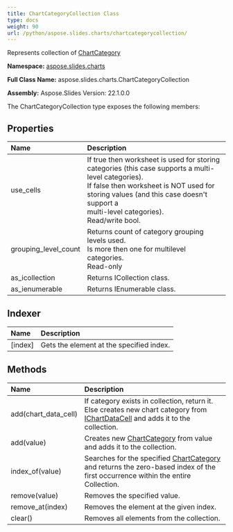 ```yaml
---
title: ChartCategoryCollection Class
type: docs
weight: 90
url: /python/aspose.slides.charts/chartcategorycollection/
---
```


Represents collection of [ChartCategory](/python/aspose.slides.charts/chartcategory/)

**Namespace:** [aspose.slides.charts](/python/aspose.slides.charts/)

**Full Class Name:** aspose.slides.charts.ChartCategoryCollection

**Assembly:**  Aspose.Slides Version: 22.1.0.0

The ChartCategoryCollection type exposes the following members:
## **Properties**
|**Name**|**Description**|
| :- | :- |
|use_cells|If true then worksheet is used for storing categories (this case supports a multi-level categories).<br/>            If false then worksheet is NOT used for storing values (and this case doesn't support a <br/>            multi-level categories).<br/>            Read/write bool.|
|grouping_level_count|Returns count of category grouping levels used.<br/>            Is more then one for multilevel categories.<br/>            Read-only|
|as_icollection|Returns ICollection class.|
|as_ienumerable|Returns IEnumerable class.|
## **Indexer**
|**Name**|**Description**|
| :- | :- |
|[index]|Gets the element at the specified index.|
## **Methods**
|**Name**|**Description**|
| :- | :- |
|add(chart_data_cell)|If category exists in collection, return it. Else creates new chart category from <br/>            [IChartDataCell](/python/aspose.slides.charts/ichartdatacell/) and adds it to the collection.|
|add(value)|Creates new [ChartCategory](/python/aspose.slides.charts/chartcategory/) from value and adds it to the collection.|
|index_of(value)|Searches for the specified [ChartCategory](/python/aspose.slides.charts/chartcategory/) and returns the zero-based index of the first occurrence within the entire Collection.|
|remove(value)|Removes the specified value.|
|remove_at(index)|Removes the element at the given index.|
|clear()|Removes all elements from the collection.|

